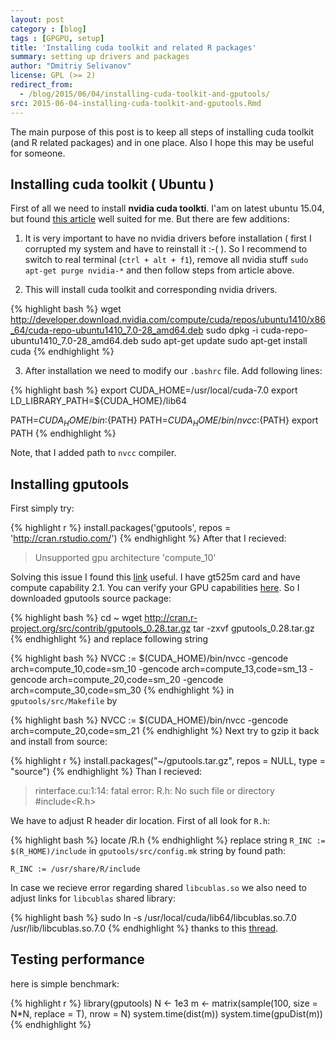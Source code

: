 ```yaml
---
layout: post
category : [blog]
tags : [GPGPU, setup]
title: 'Installing cuda toolkit and related R packages'
summary: setting up drivers and packages
author: "Dmitriy Selivanov"
license: GPL (>= 2)
redirect_from:
  - /blog/2015/06/04/installing-cuda-toolkit-and-gputools/
src: 2015-06-04-installing-cuda-toolkit-and-gputools.Rmd
---
```


The main purpose of this post is to keep all steps of installing cuda toolkit (and R related packages) and in one place. Also I hope this may be useful for someone.

## Installing cuda toolkit ( Ubuntu )
First of all we need to install **nvidia cuda toolkti**. I'am on latest ubuntu 15.04, but found [this article](http://www.r-tutor.com/gpu-computing/cuda-installation/cuda7.0-ubuntu) well suited for me. But there are few additions:  

1. It is very important to have no nvidia drivers before installation ( first I corrupted my system and have to reinstall it :-( ). So I recommend to switch to real terminal (`ctrl + alt + f1`), remove all nvidia stuff `sudo apt-get purge nvidia-*` and then follow steps from article above.  

2. This will install cuda toolkit and corresponding nvidia drivers.

{% highlight bash %}
wget http://developer.download.nvidia.com/compute/cuda/repos/ubuntu1410/x86_64/cuda-repo-ubuntu1410_7.0-28_amd64.deb
sudo dpkg -i cuda-repo-ubuntu1410_7.0-28_amd64.deb
sudo apt-get update
sudo apt-get install cuda
{% endhighlight %}

3. After installation we need to modify our `.bashrc` file. Add following lines:

{% highlight bash %}
export CUDA_HOME=/usr/local/cuda-7.0
export LD_LIBRARY_PATH=${CUDA_HOME}/lib64

PATH=${CUDA_HOME}/bin:${PATH}
PATH=${CUDA_HOME}/bin/nvcc:${PATH}
export PATH
{% endhighlight %}

Note, that I added path to `nvcc` compiler.

## Installing gputools
First simply try:

{% highlight r %}
install.packages('gputools', repos = 'http://cran.rstudio.com/')
{% endhighlight %}
After that I recieved:

> Unsupported gpu architecture 'compute_10'

Solving this issue I found this [link](https://devtalk.nvidia.com/default/topic/606195/-solved-nvcc-fatal-unsupported-gpu-architecture-compute_21-/) useful. 
I have gt525m card and have compute capability 2.1. You can verify your GPU capabilities [here](https://developer.nvidia.com/cuda-gpus). 
So I downloaded gputools source package:

{% highlight bash %}
cd ~
wget http://cran.r-project.org/src/contrib/gputools_0.28.tar.gz
tar -zxvf gputools_0.28.tar.gz
{% endhighlight %}
and replace following string

{% highlight bash %}
NVCC := $(CUDA_HOME)/bin/nvcc -gencode arch=compute_10,code=sm_10 -gencode arch=compute_13,code=sm_13 -gencode arch=compute_20,code=sm_20 -gencode arch=compute_30,code=sm_30
{% endhighlight %}
in `gputools/src/Makefile` by

{% highlight bash %}
NVCC := $(CUDA_HOME)/bin/nvcc -gencode arch=compute_20,code=sm_21
{% endhighlight %}
Next try to gzip it back and install from source:

{% highlight r %}
install.packages("~/gputools.tar.gz", repos = NULL, type = "source")
{% endhighlight %}
Than I recieved:

> rinterface.cu:1:14: fatal error: R.h: No such file or directory #include<R.h>

We have to adjust R header dir location. First of all look for `R.h`:

{% highlight bash %}
locate \/R.h
{% endhighlight %}
replace string `R_INC := $(R_HOME)/include` in `gputools/src/config.mk` string by found path:
```
R_INC := /usr/share/R/include
```


In case we recieve error regarding shared `libcublas.so` we also need to adjust links for `libcublas` shared library:

{% highlight bash %}
sudo ln -s /usr/local/cuda/lib64/libcublas.so.7.0 /usr/lib/libcublas.so.7.0
{% endhighlight %}
thanks to this [thread](http://stackoverflow.com/questions/10808958/why-cant-libcudart-so-4-be-found-when-compiling-the-cuda-samples-under-ubuntu).

## Testing performance
here is simple benchmark:

{% highlight r %}
library(gputools)
N <- 1e3
m <- matrix(sample(100, size = N*N, replace = T), nrow = N)
system.time(dist(m))
system.time(gpuDist(m))
{% endhighlight %}
